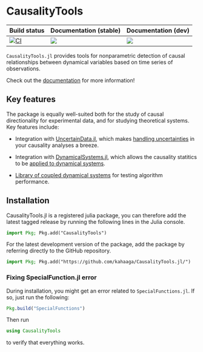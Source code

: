 # CausalityTools

| Build status  | Documentation (stable) | Documentation (dev) |
| ------------- | ------------- | ------------- |
| [![CI](https://github.com/juliadynamics/TransferEntropy.jl/workflows/CI/badge.svg)](https://github.com/JuliaDynamics/CausalityTools.jl/actions) | [![](https://img.shields.io/badge/docs-latest_tagged-blue.svg)](https://juliadynamics.github.io/CausalityTools.jl/stable/) | [![](https://img.shields.io/badge/docs-dev_(master)-blue.svg)](https://juliadynamics.github.io/CausalityTools.jl/dev/) |

`CausalityTools.jl` provides tools for nonparametric detection of causal relationships between dynamical variables based on time series of observations.

Check out the [documentation](https://kahaaga.github.io/CausalityTools.jl/dev) for more information!

## Key features

The package is equally well-suited both for the study of causal directionality
for experimental data, and for studying theoretical systems. Key features include:

- Integration with [UncertainData.jl](https://github.com/kahaaga/UncertainData.jl), which makes
    [handling uncertainties](https://kahaaga.github.io/CausalityTools.jl/dev/causalitytests/causality_from_time_series/) in your causality analyses a breeze.

- Integration with [DynamicalSystems.jl](https://github.com/JuliaDynamics/DynamicalSystems.jl),
    which allows the causality statitics to be 
    [applied to dynamical systems](https://kahaaga.github.io/CausalityTools.jl/dev/causalitytests/causality_from_dynamical_systems/).

- [Library of coupled dynamical systems](https://kahaaga.github.io/CausalityTools.jl/dev/example_systems/example_systems_overview/) 
    for testing algorithm performance.

## Installation

CausalityTools.jl is a registered julia package, you can therefore add the latest tagged release
by running the following lines in the Julia console.

```julia
import Pkg; Pkg.add("CausalityTools")
```

For the latest development version of the package, add the package by referring directly to the GitHub repository.

```julia
import Pkg; Pkg.add("https://github.com/kahaaga/CausalityTools.jl/")
```

### Fixing SpecialFunction.jl error

During installation, you might get an error related to `SpecialFunctions.jl`. If so, just 
run the following:

```julia
Pkg.build("SpecialFunctions")
```

Then run

```julia
using CausalityTools
```

to verify that everything works.
